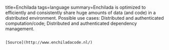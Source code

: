 title=Enchilada
tags=language
summary=Enchilada is optimized to efficiently and consistently share huge amounts of data (and code) in a distributed environment. Possible use cases: Distributed and authenticated computation/code; Distributed and authenticated dependency management.
~~~~~~

[Source](http://www.enchiladacode.nl/)

